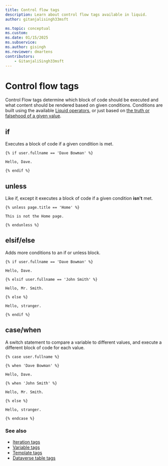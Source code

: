 ```yaml
---
title: Control flow tags
description: Learn about control flow tags available in liquid.
author: gitanjalisingh33msft

ms.topic: conceptual
ms.custom: 
ms.date: 01/15/2025
ms.subservice: 
ms.author: gisingh
ms.reviewer: dmartens
contributors:
    - GitanjaliSingh33msft
---
```


# Control flow tags

Control Flow tags determine which block of code should be executed and what content should be rendered based on given conditions. Conditions are built using the available [Liquid operators](liquid-operators.md), or just based on [the truth or falsehood of a given value](liquid-conditional-operators.md).  

## if

Executes a block of code if a given condition is met.

```
{% if user.fullname == 'Dave Bowman' %}

Hello, Dave.

{% endif %}
```

## unless

Like if, except it executes a block of code if a given condition **isn't** met.

```
{% unless page.title == 'Home' %}

This is not the Home page.

{% endunless %}
```

## elsif/else

Adds more conditions to an if or unless block.

```
{% if user.fullname == 'Dave Bowman' %}

Hello, Dave.

{% elsif user.fullname == 'John Smith' %}

Hello, Mr. Smith.

{% else %}

Hello, stranger.

{% endif %}
```

## case/when

A switch statement to compare a variable to different values, and execute a different block of code for each value.

```
{% case user.fullname %}

{% when 'Dave Bowman' %}

Hello, Dave.

{% when 'John Smith' %}

Hello, Mr. Smith.

{% else %}

Hello, stranger.

{% endcase %}
```

### See also

- [Iteration tags](iteration-tags.md)
- [Variable tags](variable-tags.md)
- [Template tags](template-tags.md)
- [Dataverse table tags](dataverse-liquid-tags.md)
